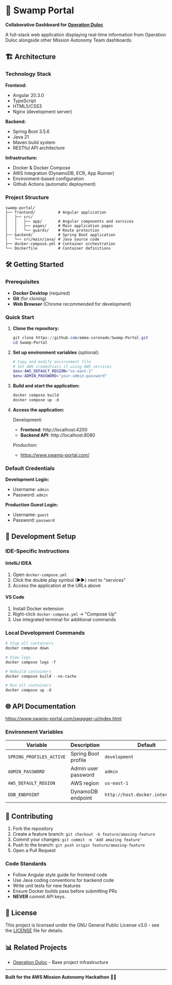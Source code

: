 # 🌊 Swamp Portal

**Collaborative Dashboard for [Operation Duloc](https://github.com/sskonda/AWS-Vanderbilt-hackathon/)**

A full-stack web application displaying real-time information from Operation Duloc alongside other Mission Autonomy Team dashboards.

## 🏗️ Architecture

### Technology Stack

**Frontend:**
- Angular 20.3.0
- TypeScript
- HTML5/CSS3
- Nginx (development server)

**Backend:**
- Spring Boot 3.5.6
- Java 21
- Maven build system
- RESTful API architecture

**Infrastructure:**
- Docker & Docker Compose
- AWS Integration (DynamoDB, ECR, App Runner)
- Environment-based configuration
- Github Actions (automatic deployment)

### Project Structure

```
swamp-portal/
├── frontend/          # Angular application
│   ├── src/
│   │   ├── app/       # Angular components and services
│   │   ├── pages/     # Main application pages
│   │   └── guards/    # Route protection
├── backend/           # Spring Boot application
│   └── src/main/java/ # Java source code
├── docker-compose.yml # Container orchestration
└── Dockerfile         # Container definitions
```

## 🛠️ Getting Started

### Prerequisites

- **Docker Desktop** (required)
- **Git** (for cloning)
- **Web Browser** (Chrome recommended for development)

### Quick Start

1. **Clone the repository:**
   ```powershell
   git clone https://github.com/emma-coronado/Swamp-Portal.git
   cd Swamp-Portal
   ```

2. **Set up environment variables** (optional):
   ```powershell
   # Copy and modify environment file
   # Set AWS credentials if using AWS services
   $env:AWS_DEFAULT_REGION="us-east-1"
   $env:ADMIN_PASSWORD="your-admin-password"
   ```

3. **Build and start the application:**
   ```powershell
   docker compose build
   docker compose up -d
   ```

4. **Access the application:**

    Development:
   - **Frontend**: http://localhost:4200
   - **Backend API**: http://localhost:8080

   Production:
   - https://www.swamp-portal.com/

### Default Credentials

**Development Login:**
- Username: `admin`
- Password: `admin`

**Production Guest Login:**
- Username: `guest`
- Password: `password`

## 🔧 Development Setup

### IDE-Specific Instructions

#### IntelliJ IDEA
1. Open `docker-compose.yml`
2. Click the double play symbol (▶▶) next to "services"
3. Access the application at the URLs above

#### VS Code
1. Install Docker extension
2. Right-click `docker-compose.yml` → "Compose Up"
3. Use integrated terminal for additional commands

### Local Development Commands

```powershell
# Stop all containers
docker compose down

# View logs
docker compose logs -f

# Rebuild containers
docker compose build --no-cache

# Run all containers
docker compose up -d
```

## 🌐 API Documentation

https://www.swamp-portal.com/swagger-ui/index.html

### Environment Variables

| Variable | Description | Default |
|----------|-------------|---------|
| `SPRING_PROFILES_ACTIVE` | Spring Boot profile | `development` |
| `ADMIN_PASSWORD` | Admin user password | `admin` |
| `AWS_DEFAULT_REGION` | AWS region | `us-east-1` |
| `DDB_ENDPOINT` | DynamoDB endpoint | `http://host.docker.internal:9000` |

## 🤝 Contributing

1. Fork the repository
2. Create a feature branch: `git checkout -b feature/amazing-feature`
3. Commit your changes: `git commit -m 'Add amazing feature'`
4. Push to the branch: `git push origin feature/amazing-feature`
5. Open a Pull Request

### Code Standards

- Follow Angular style guide for frontend code
- Use Java coding conventions for backend code
- Write unit tests for new features
- Ensure Docker builds pass before submitting PRs
- **NEVER** commit API keys.

## 📄 License

This project is licensed under the GNU General Public License v3.0 - see the [LICENSE](LICENSE) file for details.

## 📊 Related Projects

- [Operation Duloc](https://github.com/sskonda/AWS-Vanderbilt-hackathon/) - Base project infrastructure

---

**Built for the AWS Mission Autonomy Hackathon** 🚢⚓
